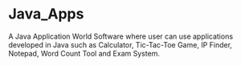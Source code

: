 # Java_Apps
A Java Application World Software where user can use applications developed in Java such as Calculator, Tic-Tac-Toe Game, IP Finder, Notepad, Word Count Tool and Exam System.
